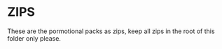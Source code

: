 # ZIPS
These are the pormotional packs as zips,  keep all zips in the root of this folder only please.